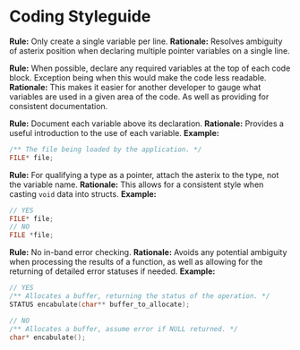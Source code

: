 # Coding Styleguide


**Rule:** Only create a single variable per line.
**Rationale:** Resolves ambiguity of asterix position when declaring multiple pointer variables on a single line.

**Rule:** When possible, declare any required variables at the top of each code block. Exception being when this would make the code less readable.
**Rationale:** This makes it easier for another developer to gauge what variables are used in a given area of the code. As well as providing for consistent documentation.

**Rule:** Document each variable above its declaration.
**Rationale:** Provides a useful introduction to the use of each variable.
**Example:**
```c
/** The file being loaded by the application. */
FILE* file;
```

**Rule:** For qualifying a type as a pointer, attach the asterix to the type, not the variable name.
**Rationale:** This allows for a consistent style when casting `void` data into structs.
**Example:**
```c
// YES
FILE* file;
// NO
FILE *file;
```

**Rule:** No in-band error checking.
**Rationale:** Avoids any potential ambiguity when processing the results of a function, as well as allowing for the returning of detailed error statuses if needed.
**Example:**
```c
// YES
/** Allocates a buffer, returning the status of the operation. */
STATUS encabulate(char** buffer_to_allocate);

// NO
/** Allocates a buffer, assume error if NULL returned. */
char* encabulate();
```
